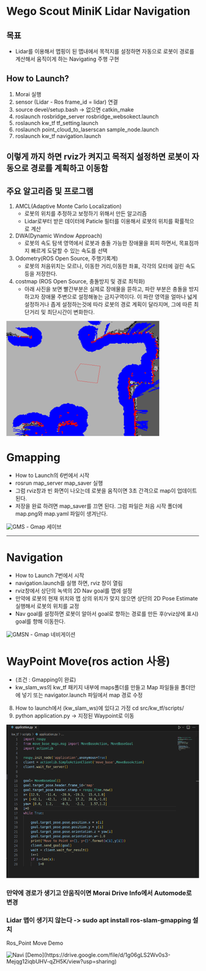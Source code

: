 # Wego Scout MiniK Lidar Navigation

## 목표
- Lidar를 이용해서 맵핑이 된 맵내에서 목적지를 설정하면 자동으로 로봇이 경로를 계산해서 움직이게 하는 Navigating 주행 구현

## How to Launch?

1. Morai 실행
2. sensor (Lidar - Ros frame_id = lidar) 연결 
3. source devel/setup.bash -> 없으면 catkin_make
4. roslaunch rosbridge_server rosbridge_websokect.launch
5. roslaunch kw_tf tf_setting.launch
6. roslaunch point_cloud_to_laserscan sample_node.launch
7. roslaunch kw_tf navigation.launch
   
이렇게 까지 하면 rviz가 켜지고 목적지 설정하면 로봇이 자동으로 경로를 계획하고 이동함
---

## 주요 알고리즘 및 프로그램
   1. AMCL(Adaptive Monte Carlo Localization)
      - 로봇의 위치를 추정하고 보정하기 위해서 만든 알고리즘
      - Lidar로부터 받은 데이터에 Paticle 필터를 이용해서 로봇의 위치를 확률적으로 계산
   2. DWA(Dynamic Window Approach)
      - 로봇의 속도 탐색 영역에서 로봇과 충돌 가능한 장애물을 회피 하면서, 목표점까지 빠르게 도달할 수 있는 속도를 선택
   3. Odometry(ROS Open Source, 주행기록계)
      - 로봇의 처음위치는 모르나, 이동한 거리,이동한 좌표, 각각의 모터에 걸린 속도 등을 저장한다. 
   5. costmap (ROS Open Source, 충돌방지 및 경로 최적화)
      - 아래 사진을 보면 빨간부분은 실제로 장애물을 뜯하고, 파란 부분은 충돌을 방지하고자 장애물 주변으로 설정해놓는 금지구역이다. 이 파란 영역을 얼마나 넓게 설정하거나 좁게 설정하는것에 따라 로봇의 경로 계획이 달라지며, 그에 따른 최단거리 및 최단시간이 변화한다.
   <img src="./image/costmap.png" title="costmap img" width="400px" height="300px" align="center">

# Gmapping 
- How to Launch의 6번에서 시작
- rosrun map_server map_saver 실행
- 그럼 rviz창과 빈 화면이 나오는데 로봇을 움직이면 3초 간격으로 map이 업데이트 된다.
- 저장을 완료 하려면 map_saver를 끄면 된다. 그럼 파일은 처음 시작 폴더에 map.png와 map.yaml 파일이 생겨난다.
<img src="./image/gmapping.gif" title="Gmapping Start" alt="GMS">
- Gmap 세이브

---
# Navigation
- How to Launch 7번에서 시작
- navigation.launch를 실행 하면, rviz 창이 열림
- rviz창에서 상단의 녹색의 2D Nav goal를 맵에 설정
- 만약에 로봇의 현재 위치와 맵 상의 위치가 맞지 않으면 상단의 2D Pose Estimate 실행해서 로봇의 위치를 교정
- Nav goal를 설정하면 로봇이 알아서 goal로 향하는 경로를 만든 후(rviz상에 표시) goal를 향해 이동한다.
<img src="./image/gmapping_navi.gif" title="Gmapping Navi Start" alt="GMSN">
- Gmap 네비게이션

# WayPoint Move(ros action 사용)
- (조건 : Gmapping이 완료)
- kw_slam_ws의 kw_tf 패키지 내부에 maps폴더를 만들고 Map 파일들을 폴더안에 넣기 또는 navigator.launch 파일에서 map 경로 수정
8. How to launch에서 (kw_slam_ws)에 있다고 가정 cd src/kw_tf/scripts/
9. python application.py -> 지정된 Waypoint로 이동
<img src="./image/application.png" width="600px" height="400px" title="Application Code Img" alt="Code">

### 만약에 경로가 생기고 안움직이면 Morai Drive Info에서 Automode로 변경
### Lidar 맵이 생기지 않는다 -> sudo apt install ros-slam-gmapping 설치
Ros_Point Move Demo

<img src="./image/point_navigator.gif" title="point_navi" alt="Navi">
[Demo](https://drive.google.com/file/d/1g06gLS2Wv0s3-Mejqg12iqbUHV-qZH5K/view?usp=sharing)
